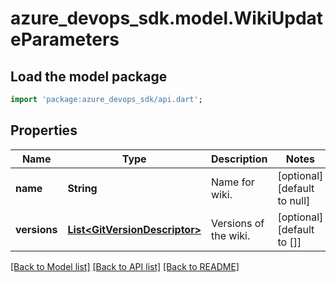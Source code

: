 # azure_devops_sdk.model.WikiUpdateParameters

## Load the model package
```dart
import 'package:azure_devops_sdk/api.dart';
```

## Properties
Name | Type | Description | Notes
------------ | ------------- | ------------- | -------------
**name** | **String** | Name for wiki. | [optional] [default to null]
**versions** | [**List&lt;GitVersionDescriptor&gt;**](GitVersionDescriptor.md) | Versions of the wiki. | [optional] [default to []]

[[Back to Model list]](../README.md#documentation-for-models) [[Back to API list]](../README.md#documentation-for-api-endpoints) [[Back to README]](../README.md)


